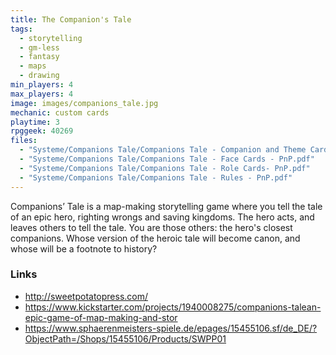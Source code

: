 ```yaml
---
title: The Companion's Tale
tags:
  - storytelling
  - gm-less
  - fantasy
  - maps
  - drawing
min_players: 4
max_players: 4
image: images/companions_tale.jpg
mechanic: custom cards
playtime: 3
rpggeek: 40269
files:
  - "Systeme/Companions Tale/Companions Tale - Companion and Theme Cards - PnP.pdf"
  - "Systeme/Companions Tale/Companions Tale - Face Cards - PnP.pdf"
  - "Systeme/Companions Tale/Companions Tale - Role Cards- PnP.pdf"
  - "Systeme/Companions Tale/Companions Tale - Rules - PnP.pdf"
---
```


Companions’ Tale is a map-making storytelling game where you tell the tale of an epic hero, righting wrongs and saving kingdoms. The hero acts, and leaves others to tell the tale. You are those others: the hero's closest companions. Whose version of the heroic tale will become canon, and whose will be a footnote to history?

### Links

- http://sweetpotatopress.com/
- https://www.kickstarter.com/projects/1940008275/companions-talean-epic-game-of-map-making-and-stor
- https://www.sphaerenmeisters-spiele.de/epages/15455106.sf/de_DE/?ObjectPath=/Shops/15455106/Products/SWPP01

